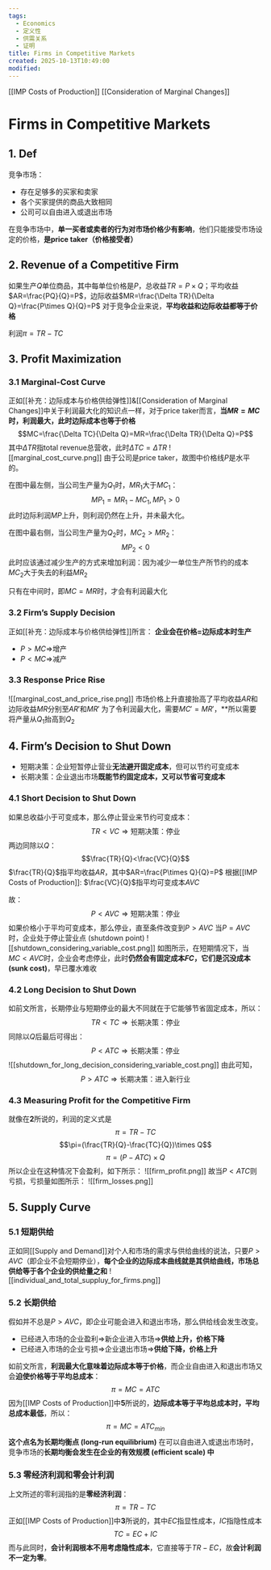 ```yaml
---
tags:
  - Economics
  - 定义性
  - 供需关系
  - 证明
title: Firms in Competitive Markets
created: 2025-10-13T10:49:00
modified:
---
```

[[IMP Costs of Production]]
[[Consideration of Marginal Changes]]
# Firms in Competitive Markets
## 1. Def
竞争市场：
- 存在足够多的买家和卖家
- 各个买家提供的商品大致相同
- 公司可以自由进入或退出市场

在竞争市场中，**单一买者或卖者的行为对市场价格少有影响**，他们只能接受市场设定的价格，**是price taker（价格接受者）**

## 2. Revenue of a Competitive Firm
如果生产$Q$单位商品，其中每单位价格是$P$，$\text{总收益} TR =P\times Q$；平均收益$AR=\frac{PQ}{Q}=P$，边际收益$MR=\frac{\Delta TR}{\Delta Q}=\frac{P\times Q}{Q}=P$
对于竞争企业来说，**平均收益和边际收益都等于价格**

利润$\pi=TR-TC$

## 3. Profit Maximization
### 3.1 Marginal-Cost Curve
正如[[补充：边际成本与价格供给弹性]]&[[Consideration of Marginal Changes]]中关于利润最大化的知识点一样，对于price taker而言，**当$MR=MC$时，利润最大，此时边际成本也等于价格**
$$MC=\frac{\Delta TC}{\Delta Q}=MR=\frac{\Delta TR}{\Delta Q}=P$$
其中$\Delta TR$指total revenue总营收，此时$\Delta TC=\Delta TR$
![[marginal_cost_curve.png]]
由于公司是price taker，故图中价格线$P$是水平的。

在图中最左侧，当公司生产量为$Q_1$时，$MR_1$大于$MC_1$：
$$MP_1=MR_1-MC_1, MP_1>0$$
此时边际利润$MP$上升，则利润仍然在上升，并未最大化。

在图中最右侧，当公司生产量为$Q_2$时，$MC_2>MR_2$：
$$MP_2<0$$
此时应该通过减少生产的方式来增加利润：因为减少一单位生产所节约的成本$MC_2$大于失去的利益$MR_2$

只有在中间时，即$MC=MR$时，才会有利润最大化

### 3.2 Firm’s Supply Decision
正如[[补充：边际成本与价格供给弹性]]所言：
**企业会在价格=边际成本时生产**
- $P>MC\Rightarrow$增产
- $P<MC\Rightarrow$减产

### 3.3 Response Price Rise 
![[marginal_cost_and_price_rise.png]]
市场价格上升直接抬高了平均收益$AR$和边际收益$MR$分别至$AR'$和$MR'$
为了令利润最大化，需要$MC'=MR'$，**所以需要将产量从$Q_1$抬高到$Q_2$

## 4. Firm’s Decision to Shut Down
- 短期决策：企业短暂停止营业**无法避开固定成本**，但可以节约可变成本
- 长期决策：企业退出市场**既能节约固定成本，又可以节省可变成本**

### 4.1 Short Decision to Shut Down
如果总收益小于可变成本，那么停止营业来节约可变成本：
$$TR<VC\Rightarrow\text{短期决策：停业}$$
两边同除以$Q$：
$$\frac{TR}{Q}<\frac{VC}{Q}$$
$\frac{TR}{Q}$指平均收益$AR$，其中$AR=\frac{P\times Q}{Q}=P$
根据[[IMP Costs of Production]]:
$\frac{VC}{Q}$指平均可变成本$AVC$

故：
$$P<AVC\Rightarrow\text{短期决策：停业}$$
如果价格小于平均可变成本，那么停业，直至条件改变到$P>AVC$
当$P=AVC$时，企业处于停止营业点 (shutdown point)
![[shutdown_considering_variable_cost.png]]
如图所示，在短期情况下，当$MC<AVC$时，企业会考虑停业，此时**仍然会有固定成本$FC$，它们是沉没成本 (sunk cost)**，早已覆水难收

### 4.2 Long Decision to Shut Down
如前文所言，长期停业与短期停业的最大不同就在于它能够节省固定成本，所以：
$$TR<TC\Rightarrow\text{长期决策：停业}$$
同除以$Q$后最后可得出：
$$P<ATC\Rightarrow\text{长期决策：停业}$$
![[shutdown_for_long_decision_considering_variable_cost.png]]
由此可知，
$$P>ATC\Rightarrow\text{长期决策：进入新行业}$$
### 4.3 Measuring Profit for the Competitive Firm
就像在**2**所说的，利润的定义式是
$$\pi=TR-TC$$
$$\pi=(\frac{TR}{Q}-\frac{TC}{Q})\times Q$$
$$\pi=(P-ATC)\times Q$$
所以企业在这种情况下会盈利，如下所示：
![[firm_profit.png]]
故当$P<ATC$则亏损，亏损量如图所示：
![[firm_losses.png]]

## 5. Supply Curve

### 5.1 短期供给
正如同[[Supply and Demand]]对个人和市场的需求与供给曲线的说法，只要$P>AVC$（即企业不会短期停业），**每个企业的边际成本曲线就是其供给曲线，市场总供给等于各个企业的供给量之和**
![[individual_and_total_suppluy_for_firms.png]]

### 5.2 长期供给
假如并不总是$P>AVC$，即企业可能会进入和退出市场，那么供给线会发生改变。
- 已经进入市场的企业盈利$\Rightarrow$新企业进入市场$\Rightarrow$**供给上升，价格下降**
- 已经进入市场的企业亏损$\Rightarrow$企业退出市场$\Rightarrow$**供给下降，价格上升**

如前文所言，**利润最大化意味着边际成本等于价格**，而企业自由进入和退出市场又会**迫使价格等于平均总成本**：
$$\pi=MC=ATC$$
因为[[IMP Costs of Production]]中**5**所说的，**边际成本等于平均总成本时，平均总成本最低**，所以：
$$\pi=MC=ATC_{min}$$
**这个点名为长期均衡点 (long-run equilibrium)**
在可以自由进入或退出市场时，竞争市场的**长期均衡会发生在企业的有效规模 (efficient scale) 中**

### 5.3 零经济利润和零会计利润
上文所述的零利润指的是**零经济利润**：
$$\pi=TR-TC$$
正如[[IMP Costs of Production]]中**3**所说的，其中$EC$指显性成本，$IC$指隐性成本
$$TC=EC+IC$$
而与此同时，**会计利润根本不用考虑隐性成本**，它直接等于$TR-EC$，故**会计利润不一定为零**。
